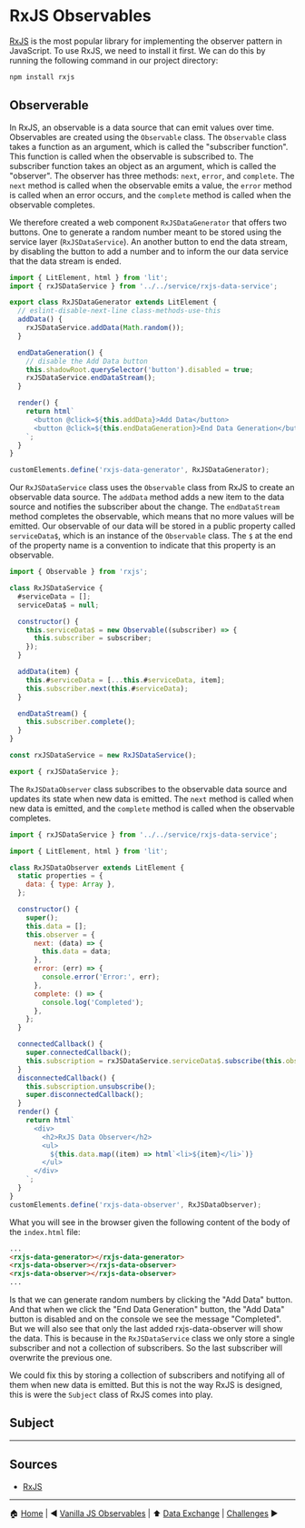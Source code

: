 # RxJS Observables

[RxJS](https://rxjs.dev) is the most popular library for implementing the observer pattern in JavaScript. To use RxJS,
we need to install it first. We can do this by running the following command in our project directory:

```bash
npm install rxjs
```

## Observerable

In RxJS, an observable is a data source that can emit values over time. Observables are created using the `Observable`
class. The `Observable` class takes a function as an argument, which is called the "subscriber function". This function
is called when the observable is subscribed to. The subscriber function takes an object as an argument, which is called
the "observer". The observer has three methods: `next`, `error`, and `complete`. The `next` method is called when the
observable emits a value, the `error` method is called when an error occurs, and the `complete` method is called when
the observable completes.

We therefore created a web component `RxJSDataGenerator` that offers two buttons. One to generate a random number meant
to be stored using the service layer (`RxJSDataService`). An another button to end the data stream, by disabling the
button to add a number and to inform the our data service that the data stream is ended.

```javascript
import { LitElement, html } from 'lit';
import { rxJSDataService } from '../../service/rxjs-data-service';

export class RxJSDataGenerator extends LitElement {
  // eslint-disable-next-line class-methods-use-this
  addData() {
    rxJSDataService.addData(Math.random());
  }

  endDataGeneration() {
    // disable the Add Data button
    this.shadowRoot.querySelector('button').disabled = true;
    rxJSDataService.endDataStream();
  }

  render() {
    return html`
      <button @click=${this.addData}>Add Data</button>
      <button @click=${this.endDataGeneration}>End Data Generation</button>
    `;
  }
}

customElements.define('rxjs-data-generator', RxJSDataGenerator);
```

Our `RxJSDataService` class uses the `Observable` class from RxJS to create an observable data source. The `addData`
method adds a new item to the data source and notifies the subscriber about the change. The `endDataStream` method
completes the observable, which means that no more values will be emitted.
Our observable of our data will be stored in a public property called `serviceData$`, which is an instance of the
`Observable` class. The `$` at the end of the property name is a convention to indicate that this property is an observable.

```javascript
import { Observable } from 'rxjs';

class RxJSDataService {
  #serviceData = [];
  serviceData$ = null;

  constructor() {
    this.serviceData$ = new Observable((subscriber) => {
      this.subscriber = subscriber;
    });
  }

  addData(item) {
    this.#serviceData = [...this.#serviceData, item];
    this.subscriber.next(this.#serviceData);
  }

  endDataStream() {
    this.subscriber.complete();
  }
}

const rxJSDataService = new RxJSDataService();

export { rxJSDataService };
```

The `RxJSDataObserver` class subscribes to the observable data source and updates its state when new data is emitted.
The `next` method is called when new data is emitted, and the `complete` method is called when the observable completes.

```javascript
import { rxJSDataService } from '../../service/rxjs-data-service';

import { LitElement, html } from 'lit';

class RxJSDataObserver extends LitElement {
  static properties = {
    data: { type: Array },
  };

  constructor() {
    super();
    this.data = [];
    this.observer = {
      next: (data) => {
        this.data = data;
      },
      error: (err) => {
        console.error('Error:', err);
      },
      complete: () => {
        console.log('Completed');
      },
    };
  }

  connectedCallback() {
    super.connectedCallback();
    this.subscription = rxJSDataService.serviceData$.subscribe(this.observer);
  }
  disconnectedCallback() {
    this.subscription.unsubscribe();
    super.disconnectedCallback();
  }
  render() {
    return html`
      <div>
        <h2>RxJS Data Observer</h2>
        <ul>
          ${this.data.map((item) => html`<li>${item}</li>`)}
        </ul>
      </div>
    `;
  }
}
customElements.define('rxjs-data-observer', RxJSDataObserver);
```

What you will see in the browser given the following content of the body of the `index.html` file:

```html
...
<rxjs-data-generator></rxjs-data-generator>
<rxjs-data-observer></rxjs-data-observer>
<rxjs-data-observer></rxjs-data-observer>
...
```

Is that we can generate random numbers by clicking the "Add Data" button. And that when we click the "End Data
Generation" button, the "Add Data" button is disabled and on the console we see the message "Completed". But we will
also see that only the last added rxjs-data-observer will show the data. This is because in the `RxJSDataService` class
we only store a single subscriber and not a collection of subscribers. So the last subscriber will overwrite the
previous one.

We could fix this by storing a collection of subscribers and notifying all of them when new data is emitted. But this is not
the way RxJS is designed, this is were the `Subject` class of RxJS comes into play.

## Subject


---

## Sources

- [RxJS](https://rxjs.dev/)

---

:house: [Home](../README.md) | :arrow_backward: [Vanilla JS Observables](./observables-vanilla-js.md) | :arrow_up:
[Data Exchange](./README.md) | [Challenges](./challenges.md) :arrow_forward:
